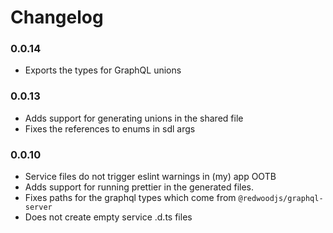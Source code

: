 # Changelog

### 0.0.14

- Exports the types for GraphQL unions

### 0.0.13

- Adds support for generating unions in the shared file
- Fixes the references to enums in sdl args

### 0.0.10

- Service files do not trigger eslint warnings in (my) app OOTB
- Adds support for running prettier in the generated files.
- Fixes paths for the graphql types which come from `@redwoodjs/graphql-server`
- Does not create empty service .d.ts files

